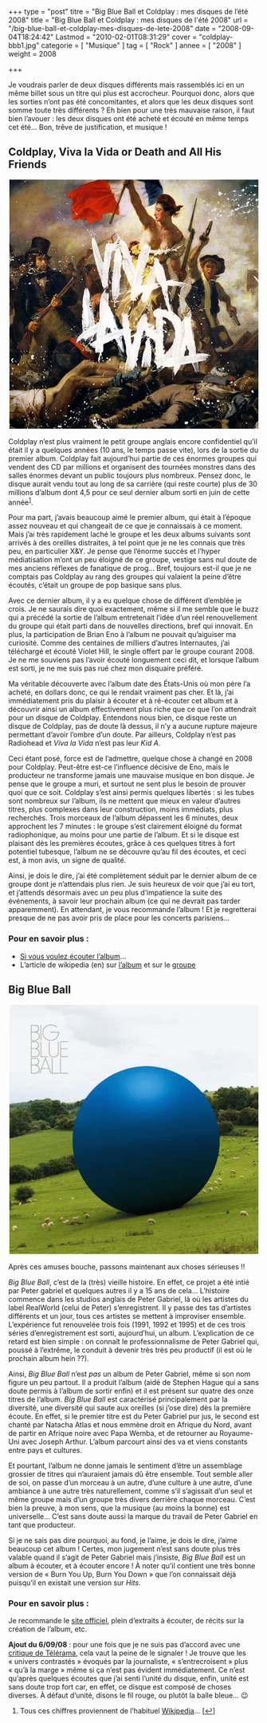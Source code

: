 +++
type = "post"
titre = "Big Blue Ball et Coldplay : mes disques de l&rsquo;été 2008"
title = "Big Blue Ball et Coldplay : mes disques de l'été 2008"
url = "/big-blue-ball-et-coldplay-mes-disques-de-lete-2008"
date = "2008-09-04T18:24:42"
Lastmod = "2010-02-01T08:31:29"
cover = "coldplay-bbb1.jpg"
categorie = [ "Musique" ]
tag = [ "Rock" ]
annee = [ "2008" ]
weight = 2008

+++

<p>
<p>Je voudrais parler de deux disques différents mais rassemblés ici en un même billet sous un titre qui plus est accrocheur. Pourquoi donc, alors que les sorties n&rsquo;ont pas été concomitantes, et alors que les deux disques sont somme toute très différents ? Eh bien pour une très mauvaise raison, il faut bien l&rsquo;avouer : les deux disques ont été acheté et écouté en même temps cet été&#8230; Bon, trêve de justification, et musique !</p>
<p>
<h2 id="502_coldplay-viva-la-vid_3" style="text-align: left;">Coldplay, Viva la Vida or Death and All His Friends</h2>
<p style="text-align: center;"><a rel="attachment wp-att-511" href="/2008/09/04/big-blue-ball-et-coldplay-mes-disques-de-lete-2008/colplay/"><img class="size-full wp-image-511 aligncenter" title="colplay" src="colplay.jpg" alt="" width="500" height="500" /></a></p>
<p style="text-align: center;">
<p>Coldplay n&rsquo;est plus vraiment le petit groupe anglais encore confidentiel qu&rsquo;il était il y a quelques années (10 ans, le temps passe vite), lors de la sortie du premier album. Coldplay fait aujourd&rsquo;hui partie de ces énormes groupes qui vendent des CD par millions et organisent des tournées monstres dans des salles énormes devant un public toujours plus nombreux. Pensez donc, le disque aurait vendu tout au long de sa carrière (qui reste courte) plus de 30 millions d&rsquo;album dont 4,5 pour ce seul dernier album sorti en juin de cette année<sup><a href="#footnote_0_502" id="identifier_0_502" class="footnote-link footnote-identifier-link" title="Tous ces chiffres proviennent de l&rsquo;habituel Wikipedia&hellip;">1</a></sup>.</p>
<p>Pour ma part, j&rsquo;avais beaucoup aimé le premier album, qui était à l&rsquo;époque assez nouveau et qui changeait de ce que je connaissais à ce moment. Mais j&rsquo;ai très rapidement laché le groupe et les deux albums suivants sont arrivés à des oreilles distraites, à tel point que je ne les connais que très peu, en particulier X&amp;Y. Je pense que l&rsquo;énorme succès et l&rsquo;hyper médiatisation m&rsquo;ont un peu éloigné de ce groupe, vestige sans nul doute de mes anciens réflexes de fanatique de prog&#8230; Bref, toujours est-il que je ne comptais pas Coldplay au rang des groupes qui valaient la peine d&rsquo;être écoutés, c&rsquo;était un groupe de pop basique sans plus.</p>
<p>Avec ce dernier album, il y a eu quelque chose de différent d&rsquo;emblée je crois. Je ne saurais dire quoi exactement, même si il me semble que le buzz qui a précédé la sortie de l&rsquo;album entretenait l&rsquo;idée d&rsquo;un réel renouvellement du groupe qui était parti dans de nouvelles directions, bref qui innovait. En plus, la participation de Brian Eno à l&rsquo;album ne pouvait qu&rsquo;aiguiser ma curiosité. Comme des centaines de milliers d&rsquo;autres Internautes, j&rsquo;ai téléchargé et écouté Violet Hill, le single offert par le groupe courant 2008. Je ne me souviens pas l&rsquo;avoir écouté longuement ceci dit, et lorsque l&rsquo;album est sorti, je ne me suis pas rué chez mon disquaire préféré.</p>
<p>
<p>Ma véritable découverte avec l&rsquo;album date des États-Unis où mon père l&rsquo;a acheté, en dollars donc, ce qui le rendait vraiment pas cher. Et là, j&rsquo;ai immédiatement pris du plaisir à écouter et à ré-écouter cet album et à découvrir ainsi un album effectivement plus riche que ce que l&rsquo;on attendrait pour un disque de Coldplay. Entendons nous bien, ce disque reste un disque de Coldplay, pas de doute là dessus, il n&rsquo;y a aucune rupture majeure permettant d&rsquo;avoir l&rsquo;ombre d&rsquo;un doute. Par ailleurs, Coldplay n&rsquo;est pas Radiohead et <em>Viva la Vida</em> n&rsquo;est pas leur<em> Kid A</em>.</p>
<p>Ceci étant posé, force est de l&rsquo;admettre, quelque chose à changé en 2008 pour Coldplay. Peut-être est-ce l&rsquo;influence décisive de Eno, mais le producteur ne transforme jamais une mauvaise musique en bon disque. Je pense que le groupe a muri, et surtout ne sent plus le besoin de prouver quoi que ce soit. Coldplay s&rsquo;est ainsi permis quelques libertés : si les tubes sont nombreux sur l&rsquo;album, ils ne mettent que mieux en valeur d&rsquo;autres titres, plus complexes dans leur construction, moins immédiats, plus recherchés. Trois morceaux de l&rsquo;album dépassent les 6 minutes, deux approchent les 7 minutes : le groupe s&rsquo;est clairement éloigné du format radiophonique, au moins pour une partie de l&rsquo;album. Et si le disque est plaisant dès les premières écoutes, grâce à ces quelques titres à fort potentiel tubesque, l&rsquo;album ne se découvre qu&rsquo;au fil des écoutes, et ceci est, à mon avis, un signe de qualité.</p>
<p>Ainsi, je dois le dire, j&rsquo;ai été complètement séduit par le dernier album de ce groupe dont je n&rsquo;attendais plus rien. Je suis heureux de voir que j&rsquo;ai eu tort, et j&rsquo;attends désormais avec un peu plus d&rsquo;impatience la suite des événements, à savoir leur prochain album (ce qui ne devrait pas tarder apparemment). En attendant, je vous recommande l&rsquo;album ! Et je regretterai presque de ne pas avoir pris de place pour les concerts parisiens&#8230;</p>
<h3 id="502_pour-en-savoir-plus_3">Pour en savoir plus :</h3>
<ul>
<li><a href="http://www.lastfm.fr/music/Coldplay/Viva+La+Vida+Or+Death+And+All+His+Friends">Si vous voulez écouter l&rsquo;album</a>&#8230;</li>
<li>L&rsquo;article de wikipedia (en) sur <a href="http://en.wikipedia.org/wiki/Viva_la_Vida_or_Death_and_All_His_Friends">l&rsquo;album</a> et sur le <a href="http://en.wikipedia.org/wiki/Coldplay">groupe</a></li>
</ul>
<h2 id="502_big-blue-ball_3"><strong>Big Blue Ball</strong></h2>
<p style="text-align: center;"><a rel="attachment wp-att-510" href="/2008/09/04/big-blue-ball-et-coldplay-mes-disques-de-lete-2008/bbb_cover_hi_res1/"><img class="size-full wp-image-510 aligncenter" title="bbb_cover" src="bbb_cover_hi_res1.jpg" alt="" width="500" height="500" /></a></p>
<p><strong> </strong></p>
<p>Après ces amuses bouche, passons maintenant aux choses sérieuses !!</p>
<p><em>Big Blue Ball</em>, c&rsquo;est de la (très) vieille histoire. En effet, ce projet a été intié par Peter gabriel et quelques autres il y a 15 ans de cela&#8230; L&rsquo;histoire commence dans les studios anglais de Peter Gabriel, là où les artistes du label RealWorld (celui de Peter) s&rsquo;enregistrent. Il y passe des tas d&rsquo;artistes différents et un jour, tous ces artistes se mettent à improviser ensemble. L&rsquo;expérience fut renouvelée trois fois (1991, 1992 et 1995) et de ces trois séries d&rsquo;enregistrement est sorti, aujourd&rsquo;hui, un album. L&rsquo;explication de ce retard est bien simple : on connaît le professionnalisme de Peter Gabriel qui, poussé à l&rsquo;extrême, le conduit à devenir très très peu productif (il est où le prochain album hein ??).</p>
<p>Ainsi, <em>Big Blue Ball</em> n&rsquo;est <em>pas</em> un album de Peter Gabriel, même si son nom figure un peu partout. Il a produit l&rsquo;album (aidé de Stephen Hague qui a sans doute permis à l&rsquo;album de sortir enfin) et il est présent sur quatre des onze titres de l&rsquo;album. <em>Big Blue Ball</em> est caractérisé principalement par la diversité, une diversité qui saute aux oreilles (si j&rsquo;ose dire) dès la première écoute. En effet, si le premier titre est du Peter Gabriel pur jus, le second  est chanté par Natacha Atlas et nous emmène droit en Afrique du Nord, avant de partir en Afrique noire avec Papa Wemba, et de retourner au Royaume-Uni avec Joseph Arthur. L&rsquo;album parcourt ainsi des va et viens constants entre pays et cultures.</p>
<p>Et pourtant, l&rsquo;album ne donne jamais le sentiment d&rsquo;être un assemblage grossier de titres qui n&rsquo;auraient jamais dû être ensemble. Tout semble aller de soi, on passe d&rsquo;un morceau à un autre, d&rsquo;une culture à une autre, d&rsquo;une ambiance à une autre très naturellement, comme s&rsquo;il s&rsquo;agissait d&rsquo;un seul et même groupe mais d&rsquo;un groupe très divers derrière chaque morceau. C&rsquo;est bien la preuve, à mon sens, que la musique (au moins la bonne) est universelle&#8230; C&rsquo;est sans doute aussi la marque du travail de Peter Gabriel en tant que producteur.</p>
<p>Si je ne sais pas dire pourquoi, au fond, je l&rsquo;aime, je dois le dire, j&rsquo;aime beaucoup cet album ! Certes, mon jugement n&rsquo;est sans doute plus très valable quand il s&rsquo;agit de Peter Gabriel mais j&rsquo;insiste, <em>Big Blue Ball </em> est un album à écouter, et à écouter encore ! À noter qu&rsquo;il contient une très bonne version de &laquo;&nbsp;Burn You Up, Burn You Down&nbsp;&raquo; que l&rsquo;on connaissait déjà puisqu&rsquo;il en existait une version sur <em>Hits</em>.</p>
<h3 id="502_pour-en-savoir-plus-_3"><strong>Pour en savoir plus : </strong></h3>
<p>Je recommande le <a href="http://bigblueball.realworldrecords.com/">site officiel</a>, plein d&rsquo;extraits à écouter, de récits sur la création de l&rsquo;album, etc.</p>
<p><strong>Ajout du 6/09/08</strong> : pour une fois que je ne suis pas d&rsquo;accord avec une <a href="http://www.telerama.fr/musiques/big-blue-ball,32676.php">critique de Télérama</a>, cela vaut la peine de le signaler ! Je trouve que les &laquo;&nbsp;univers contrastés&nbsp;&raquo; évoqués par la journaliste, &laquo;&nbsp;s&rsquo;entrecroisent&nbsp;&raquo; plus &laquo;&nbsp;qu&rsquo;à la marge&nbsp;&raquo; même si ça n&rsquo;est pas évident immédiatement. Ce n&rsquo;est qu&rsquo;après quelques écoutes que j&rsquo;ai senti l&rsquo;unité du disque, enfin, unité est sans doute trop fort car, en effet, ce disque est composé de choses diverses. À défaut d&rsquo;unité, disons le fil rouge, ou plutôt la balle bleue&#8230; 😉</p>
<ol class="footnotes"><li id="footnote_0_502" class="footnote">Tous ces chiffres proviennent de l&rsquo;habituel <a href="http://en.wikipedia.org/wiki/Viva_la_Vida_or_Death_and_All_His_Friends">Wikipedia</a>&#8230; [<a href="#identifier_0_502" class="footnote-link footnote-back-link">&#8617;</a>]</li></ol>
